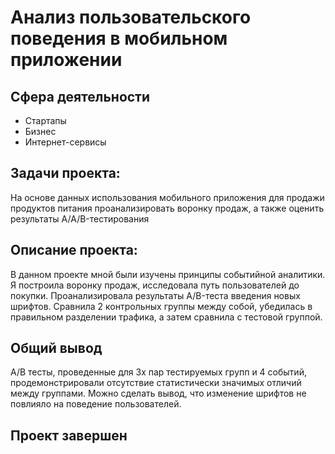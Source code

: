 # Анализ пользовательского поведения в мобильном приложении

## Сфера деятельности
* Стартапы
* Бизнес
* Интернет-сервисы

## Задачи проекта:
На основе данных использования мобильного приложения для продажи продуктов питания проанализировать воронку продаж, а также оценить результаты A/A/B-тестирования 

## Описание проекта:
В данном проекте мной были изучены принципы событийной аналитики. Я построила
воронку продаж, исследовала путь пользователей до покупки. Проанализировала
результаты A/B-теста введения новых шрифтов. Сравнила 2 контрольных группы между
собой, убедилась в правильном разделении трафика, а затем сравнила с тестовой группой.

## Общий вывод
А/В тесты, проведенные для 3х пар тестируемых групп и 4 событий, продемонстрировали отсутствие статистически значимых отличий между группами. Можно сделать вывод, что изменение шрифтов не повлияло на поведение пользователей.

## Проект завершен
